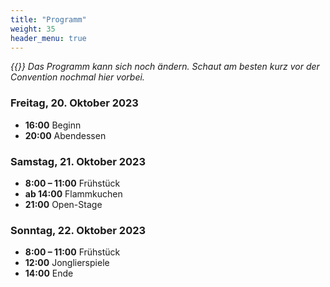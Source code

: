 ```yaml
---
title: "Programm"
weight: 35
header_menu: true
---
```


_{{<icon class="fa fa-warning">}} Das Programm kann sich noch ändern. Schaut am besten kurz vor der Convention nochmal hier vorbei._

### Freitag, 20. Oktober 2023

- **16:00** Beginn
- **20:00** Abendessen

### Samstag, 21. Oktober 2023

- **8:00 – 11:00** Frühstück
- **ab 14:00** Flammkuchen
- **21:00** Open-Stage

### Sonntag, 22. Oktober 2023

- **8:00 – 11:00** Frühstück
- **12:00** Jonglierspiele
- **14:00** Ende

